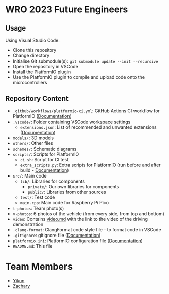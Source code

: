# WRO 2023 Future Engineers

## Usage

Using Visual Studio Code:
- Clone this repository
- Change directory
- Initialise Git submodule(s): `git submodule update --init --recursive`
- Open the repository in VSCode
- Install the PlatformIO plugin
- Use the PlatformIO plugin to compile and upload code onto the microcontrollers

## Repository Content
- `.github/workflows/platformio-ci.yml`: GitHub Actions CI workflow for PlatformIO ([Documentation](https://docs.platformio.org/en/latest/integration/ci/github-actions.html))
- `.vscode/`: Folder containing VSCode workspace settings
    - `extensions.json`: List of recommended and unwanted extensions ([Documentation](https://code.visualstudio.com/docs/editor/extension-gallery#_workspace-recommended-extensions))
- `models/`: 3D models
- `others/`: Other files
- `schemes/`: Schematic diagrams
- `scripts/`: Scripts for PlatformIO
    - `ci.sh`: Script for CI test
    - `extra_scripts.py`: Extra scripts for PlatformIO (run before and after build - [Documentation](https://docs.platformio.org/en/latest/scripting/actions.html))
- `src/`: Main code
    - `lib/`: Libraries for components
        - `private/`: Our own libraries for components
        - `public/`: Libraries from other sources
    - `test/`: Test code
    - `main.cpp`: Main code for Raspberry Pi Pico
- `t-photos`: Team photo(s)
- `v-photos`: 6 photos of the vehicle (from every side, from top and bottom)
- `video`: Contains [video.md](video/video.md) with the link to the video of the driving demonstration
- `.clang-format`: ClangFormat code style file - to format code in VSCode
- `.gitignore`: gitignore file ([Documentation](https://git-scm.com/docs/gitignore))
- `platformio.ini`: PlatformIO configuration file ([Documentation](https://docs.platformio.org/en/stable/projectconf/index.html))
- `README.md`: This file

# Team Members
- [Yikun](https://github.com/PorridgePi)
- [Zachary](https://github.com/Zachareeeeee)
